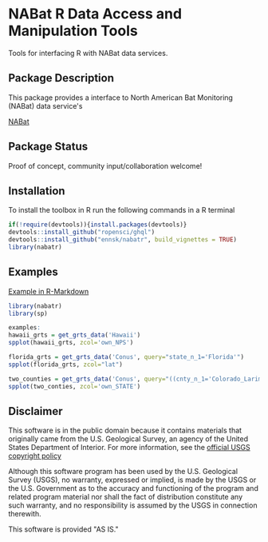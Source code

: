 NABat R Data Access and Manipulation Tools
===

Tools for interfacing R with NABat data services.

## Package Description

This package provides a interface to North American Bat Monitoring (NABat) data service's 

[NABat](https://nabatmonitoring.org/#/home)

## Package Status

Proof of concept, community input/collaboration welcome!

## Installation

To install the toolbox in R run the following commands in a R terminal

```R
if(!require(devtools)){install.packages(devtools)}
devtools::install_github("ropensci/ghql")
devtools::install_github("ennsk/nabatr", build_vignettes = TRUE)
library(nabatr)
```

## Examples

[Example in R-Markdown](http://htmlpreview.github.io/?https://github.com/talbertc-usgs/NABatR/blob/master/Examples/NABatR_Demo.html)

```r
library(nabatr)
library(sp)

examples:
hawaii_grts = get_grts_data('Hawaii')
spplot(hawaii_grts, zcol='own_NPS')

florida_grts = get_grts_data('Conus', query="state_n_1='Florida'")
spplot(florida_grts, zcol="lat")

two_counties = get_grts_data('Conus', query="((cnty_n_1='Colorado_Larimer')or(cnty_n_1='Colorado_Jackson'))")
spplot(two_conties, zcol='own_STATE')

```


## Disclaimer
This software is in the public domain because it contains materials that originally came from the U.S. Geological Survey, an agency of the United States Department of Interior. For more information, see the [official USGS copyright policy](https://www.usgs.gov/visual-id/credit_usgs.html#copyright/ "official USGS copyright policy")

Although this software program has been used by the U.S. Geological Survey (USGS), no warranty, expressed or implied, is made by the USGS or the U.S. Government as to the accuracy and functioning of the program and related program material nor shall the fact of distribution constitute any such warranty, and no responsibility is assumed by the USGS in connection therewith.

This software is provided "AS IS."

